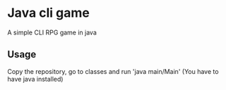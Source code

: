 # Java cli game  

A simple CLI RPG game in java

## Usage

Copy the repository, go to classes and run 'java main/Main' (You have to have java installed)
